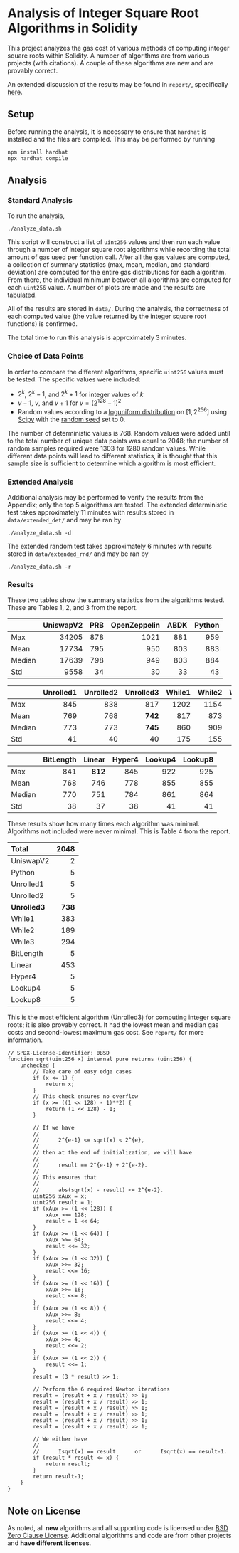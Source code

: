 # Analysis of Integer Square Root Algorithms in Solidity

This project analyzes the gas cost of various methods of computing
integer square roots within Solidity.
A number of algorithms are from various projects
(with citations).
A couple of these algorithms are new and are provably correct.

An extended discussion of the results may be found in `report/`,
specifically [here](./report/isqrt_analysis.pdf).

## Setup

Before running the analysis, it is necessary to ensure that `hardhat`
is installed and the files are compiled.
This may be performed by running

```shell
npm install hardhat
npx hardhat compile
```

## Analysis

### Standard Analysis

To run the analysis,

```shell
./analyze_data.sh
```

This script will construct a list of `uint256` values
and then run each value through a number of integer square root algorithms
while recording the total amount of gas used per function call.
After all the gas values are computed,
a collection of summary statistics (max, mean, median, and standard deviation)
are computed for the entire gas distributions for each algorithm.
From there, the individual minimum between all algorithms
are computed for each `uint256` value.
A number of plots are made and the results are tabulated.

All of the results are stored in `data/`.
During the analysis, the correctness of each computed value
(the value returned by the integer square root functions)
is confirmed.

The total time to run this analysis is approximately 3 minutes.

### Choice of Data Points

In order to compare the different algorithms,
specific `uint256` values must be tested.
The specific values were included:

 -  $2^{k}$, $2^{k}-1$, and $2^{k} + 1$ for integer values of $k$
 -  $v-1$, $v$, and $v+1$ for $v = (2^{128}-1)^{2}$
 -  Random values according to a
    [loguniform distribution](https://en.wikipedia.org/wiki/Reciprocal_distribution)
    on $[1, 2^{256}]$ using
    [Scipy](https://docs.scipy.org/doc/scipy/reference/generated/scipy.stats.loguniform.html)
    with the
    [random seed](https://numpy.org/doc/stable/reference/random/generated/numpy.random.seed.html)
    set to 0.

The number of deterministic values is 768.
Random values were added until to the total number
of unique data points was equal to 2048;
the number of random samples required were 1303 for 1280 random values.
While different data points will lead to different statistics,
it is thought that this sample size is sufficient to determine
which algorithm is most efficient.

### Extended Analysis

Additional analysis may be performed to verify the results from the Appendix;
only the top 5 algorithms are tested.
The extended deterministic test takes approximately 11 minutes
with results stored in `data/extended_det/` and may be ran by

```shell
./analyze_data.sh -d
```

The extended random test takes approximately 6 minutes
with results stored in `data/extended_rnd/` and may be ran by

```shell
./analyze_data.sh -r
```

### Results

These two tables show the summary statistics from the algorithms tested.
These are Tables 1, 2, and 3 from the report.

|          | UniswapV2 | PRB | OpenZeppelin | ABDK | Python |
| :------- | --------: | --: | -----------: | ---: | -----: |
|  Max     |  34205    | 878 |    1021      |  881 |  959   |
|  Mean    |  17734    | 795 |     950      |  803 |  883   |
|  Median  |  17639    | 798 |     949      |  803 |  884   |
|  Std     |   9558    |  34 |      30      |   33 |   43   |

|          | Unrolled1 | Unrolled2 | **Unrolled3** | While1 | While2 | While3 |
| :------- | --------: | --------: | ------------: | -----: | -----: | -----: |
|  Max     |    845    |    838    |      817      |  1202  |  1154  |  1132  |
|  Mean    |    769    |    768    |    **742**    |   817  |   873  |   833  |
|  Median  |    773    |    773    |    **745**    |   860  |   909  |   856  |
|  Std     |     41    |     40    |       40      |   175  |   155  |   135  |

|          | BitLength | **Linear** | Hyper4 | Lookup4 | Lookup8 |
| :------- | --------: | ---------: | -----: | ------: | ------: |
|  Max     |    841    |  **812**   |  845   |   922   |   925   |
|  Mean    |    768    |    746     |  778   |   855   |   855   |
|  Median  |    770    |    751     |  784   |   861   |   864   |
|  Std     |     38    |     37     |   38   |    41   |    41   |

These results show how many times each algorithm was minimal.
Algorithms not included were never minimal.
This is Table 4 from the report.

|    Total        |    2048    |
| :-----------    |  -------:  |
|    UniswapV2    |       2    |
|    Python       |       5    |
|    Unrolled1    |       5    |
|    Unrolled2    |       5    |
|  **Unrolled3**  |   **738**  |
|    While1       |     383    |
|    While2       |     189    |
|    While3       |     294    |
|    BitLength    |       5    |
|    Linear       |     453    |
|    Hyper4       |       5    |
|    Lookup4      |       5    |
|    Lookup8      |       5    |

This is the most efficient algorithm (Unrolled3)
for computing integer square roots;
it is also provably correct.
It had the lowest mean and median gas costs and second-lowest maximum gas cost.
See `report/` for more information.

```solidity
// SPDX-License-Identifier: 0BSD
function sqrt(uint256 x) internal pure returns (uint256) {
    unchecked {
        // Take care of easy edge cases
        if (x <= 1) {
            return x;
        }
        // This check ensures no overflow
        if (x >= ((1 << 128) - 1)**2) {
            return (1 << 128) - 1;
        }

        // If we have
        //
        //      2^{e-1} <= sqrt(x) < 2^{e},
        //
        // then at the end of initialization, we will have
        //
        //      result == 2^{e-1} + 2^{e-2}.
        //
        // This ensures that
        //
        //      abs(sqrt(x) - result) <= 2^{e-2}.
        uint256 xAux = x;
        uint256 result = 1;
        if (xAux >= (1 << 128)) {
            xAux >>= 128;
            result = 1 << 64;
        }
        if (xAux >= (1 << 64)) {
            xAux >>= 64;
            result <<= 32;
        }
        if (xAux >= (1 << 32)) {
            xAux >>= 32;
            result <<= 16;
        }
        if (xAux >= (1 << 16)) {
            xAux >>= 16;
            result <<= 8;
        }
        if (xAux >= (1 << 8)) {
            xAux >>= 8;
            result <<= 4;
        }
        if (xAux >= (1 << 4)) {
            xAux >>= 4;
            result <<= 2;
        }
        if (xAux >= (1 << 2)) {
            result <<= 1;
        }
        result = (3 * result) >> 1;

        // Perform the 6 required Newton iterations
        result = (result + x / result) >> 1;
        result = (result + x / result) >> 1;
        result = (result + x / result) >> 1;
        result = (result + x / result) >> 1;
        result = (result + x / result) >> 1;
        result = (result + x / result) >> 1;

        // We either have
        //
        //      Isqrt(x) == result      or      Isqrt(x) == result-1.
        if (result * result <= x) {
            return result;
        }
        return result-1;
    }
}
```

## Note on License

As noted, all **new** algorithms and all supporting code is licensed under
[BSD Zero Clause License](https://spdx.org/licenses/0BSD.html).
Additional algorithms and code are from other projects and
**have different licenses**.

